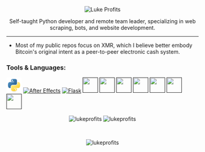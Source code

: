 <p align="center">
  <img src="https://www.lukeprofits.com/cdn/shop/files/LOGO_WHITE.png" alt="Luke Profits"/>
  <p align="center">Self-taught Python developer and remote team leader, specializing in web scraping, bots, and website development.</p>
  <hr>
</p>

<!-- info about me -->
- Most of my public repos focus on XMR, which I believe better embody Bitcoin's original intent as a peer-to-peer electronic cash system.

<!-- Icon imports -->
<link rel="stylesheet" href="https://cdn.jsdelivr.net/gh/devicons/devicon@v2.15.1/devicon.min.css">
          
          

<!-- Languages -->
<h3 align="left">Tools & Languages:</h3>
<p>
<a href="https://python.org/" target="_blank"> <img src="https://raw.githubusercontent.com/devicons/devicon/master/icons/python/python-original.svg" alt="python" width="40" height="40"/></a>
<a href="" target="_blank"> <img src="https://cdn.jsdelivr.net/gh/devicons/devicon/icons/aftereffects/aftereffects-original.svg" alt="After Effects" width="40" height="40"/></a>
<a href="" target="_blank"> <img src="https://cdn.jsdelivr.net/gh/devicons/devicon/icons/flask/flask-original.svg" alt="Flask" width="40" height="40"/></a> 
<a href="" target="_blank"> <img src="https://cdn.jsdelivr.net/gh/devicons/devicon/icons/github/github-original.svg" alt="" width="40" height="40"/></a> 
<a href="" target="_blank"> <img src="https://cdn.jsdelivr.net/gh/devicons/devicon/icons/javascript/javascript-original.svg" alt="" width="40" height="40"/></a> 
<a href="" target="_blank"> <img src="https://cdn.jsdelivr.net/gh/devicons/devicon/icons/kotlin/kotlin-original.svg" alt="" width="40" height="40"/></a> 
<a href="" target="_blank"> <img src="https://cdn.jsdelivr.net/gh/devicons/devicon/icons/postgresql/postgresql-original.svg" alt="" width="40" height="40"/></a> 
<a href="" target="_blank"> <img src="" alt="" width="40" height="40"/></a> 
<a href="" target="_blank"> <img src="" alt="" width="40" height="40"/></a> 
<a href="" target="_blank"> <img src="" alt="" width="40" height="40"/></a> 

</p>

<!-- stats -->
<p align="center">
  <img src="https://github-readme-stats.vercel.app/api/top-langs?username=lukeprofits&theme=dark&count_private=true&locale=en&layout=compact" alt="lukeprofits" />
  <img src="https://github-readme-stats.vercel.app/api/?username=lukeprofits&theme=dark&show_icons=true&count_private=true&layout=compact" alt="lukeprofits">
</p>

</br>
<!-- <p></p>

<!-- <p>&nbsp;<img align="center" src="https://github-readme-stats.vercel.app/api?username=lukeprofits&show_icons=true&locale=en" alt="lukeprofits" /></p>-->

<!-- view counter -->
<p align="center"> <img src="https://komarev.com/ghpvc/?username=lukeprofits&label=Profile%20views&color=000000&style=flat" alt="lukeprofits"></p>

